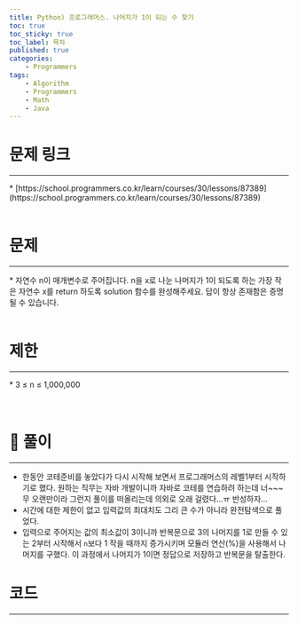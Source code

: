 ```yaml
---
title: Python) 프로그래머스. 나머지가 1이 되는 수 찾기
toc: true
toc_sticky: true
toc_label: 목차
published: true
categories:
    - Programmers
tags:
    - Algorithm
    - Programmers
    - Math
    - Java
---
```


# 문제 링크
<hr>
* [https://school.programmers.co.kr/learn/courses/30/lessons/87389](https://school.programmers.co.kr/learn/courses/30/lessons/87389)<br><br>

# 문제
<hr>
* 자연수 n이 매개변수로 주어집니다. n을 x로 나눈 나머지가 1이 되도록 하는 가장 작은 자연수 x를 return 하도록 solution 함수를 완성해주세요. 답이 항상 존재함은 증명될 수 있습니다.<br><br>

# 제한
<hr>
* 3 ≤ n ≤ 1,000,000<br><br><br>

# 👀 풀이
<hr>

* 한동안 코테준비를 놓았다가 다시 시작해 보면서 프로그래머스의 레벨1부터 시작하기로 했다. 원하는 직무는 자바 개발이니까 자바로 코테를 연습하려 하는데 너~~~무 오랜만이라 그런지 풀이를 떠올리는데 의외로 오래 걸렸다...ㅠ 반성하자...
* 시간에 대한 제한이 없고 입력값의 최대치도 그리 큰 수가 아니라 완전탐색으로 풀었다.
* 입력으로 주어지는 값의 최소값이 3이니까 반복문으로 3의 나머지를 1로 만들 수 있는 2부터 시작해서 `n`보다 1 작을 때까지 증가시키며 모듈러 연산(%)을 사용해서 나머지를 구했다. 이 과정에서 나머지가 1이면 정답으로 저장하고 반복문을 탈출한다.

# 코드
<hr>

<script src="https://gist.github.com/miro7923/3e9869bda33ee95da0b89724c7f40456.js"></script>
